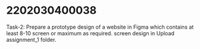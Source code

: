# 2202030400038
Task-2: Prepare a prototype design of a website in Figma which contains at least 8-10 screen or maximum as required.  screen design in Upload  assignment_1 folder.

